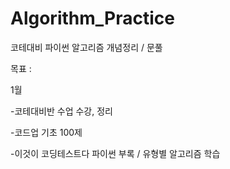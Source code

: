 # Algorithm_Practice
코테대비 파이썬 알고리즘 개념정리 / 문풀

목표 : 

1월

-코테대비반 수업 수강, 정리

-코드업 기초 100제

-이것이 코딩테스트다 파이썬 부록 / 유형별 알고리즘 학습
